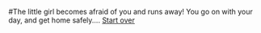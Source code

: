 #The little girl becomes afraid of you and runs away! 
You go on with your day, and get home safely....
 [Start over](../README.md)
